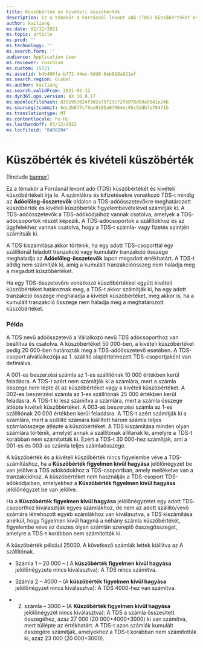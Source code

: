 ```yaml
---
title: Küszöbérték és kivételi küszöbérték
description: Ez a témakör a Forrásnál levont adó (TDS) küszöbértékét és kivételi küszöbértékeit írja le.
author: kailiang
ms.date: 02/12/2021
ms.topic: article
ms.prod: ''
ms.technology: ''
ms.search.form: ''
audience: Application User
ms.reviewer: roschlom
ms.custom: 15721
ms.assetid: b4b406fa-b772-44ec-8dd8-8eb818a921ef
ms.search.region: Global
ms.author: kailiang
ms.search.validFrom: 2021-02-12
ms.dyn365.ops.version: AX 10.0.17
ms.openlocfilehash: 8391953024f302e75f23c72f8078d59a5541e24b
ms.sourcegitcommit: 6dc2b877cf8ea9185a07964ec05c5ddb7a78471b
ms.translationtype: MT
ms.contentlocale: hu-HU
ms.lasthandoff: 03/12/2022
ms.locfileid: "8408204"
---
```

# <a name="threshold-limit-and-exception-threshold-limit"></a>Küszöbérték és kivételi küszöbérték

[!include [banner](../includes/banner.md)]

Ez a témakör a Forrásnál levont adó (TDS) küszöbértékét és kivételi küszöbértékeit írja le. A számlákra és kifizetésekre vonatkozó TDS-t mindig az **Adóelőleg-összetevők** oldalon a TDS-adóösszetevőkre meghatározott küszöbérték és kivételi küszöbérték figyelembevételével számítják ki. A TDS-adóösszetevők a TDS-adókódjaihoz vannak csatolva, amelyek a TDS-adócsoportok részét képezik. A TDS-adócsoportok a szállítókhoz és az ügyfelekhez vannak csatolva, hogy a TDS-t számla- vagy fizetés szintjén számítsák ki.

A TDS kiszámítása akkor történik, ha egy adott TDS-csoporttal egy szállítónál feladott tranzakció vagy kumulatív tranzakció összege meghaladja az **Adóelőleg-összetevők** lapon megadott értékhatárt. A TDS-t addig nem számítják ki, amíg a kumulált tranzakcióösszeg nem haladja meg a megadott küszöbértéket.

Ha egy TDS-összetevőre vonatkozó küszöbértékkel együtt kivételi küszöbértéket határoznak meg, a TDS-t akkor számítják ki, ha egy adott tranzakció összege meghaladja a kivételi küszöbértéket, még akkor is, ha a kumulált tranzakció összege nem haladja meg a meghatározott küszöbértéket.

### <a name="example"></a>Példa
A TDS nevű adóösszetevő a Vállalkozó nevű TDS adócsoporthoz van beállítva és csatolva. A küszöbértéket 50 000-ben, a kivételi küszöbértéket pedig 20 000-ben határozták meg a TDS-adóösszetevő esetében. A TDS-csoport alvállalkozója az 1. szállító alapértelmezett TDS-csoportjaként van definiálva.

A 001-es beszerzési számla az 1-es szállítónak 10 000 értékben kerül feladásra. A TDS-t azért nem számítják ki a számlára, mert a számla összege nem lépte át az küszöbértéket vagy a kivételi küszöbértéket. A 002-es beszerzési számla az 1-es szállítónak 25 000 értékben kerül feladásra. A TDS-t ki lesz számítva a számlára, mert a számla összege átlépte kivételi küszöbértéket. A 003-as beszerzési számla az 1-es szállítónak 20 000 értékben kerül feladásra. A TDS-t azért számítják ki a számlára, mert a szállító számára kiállított három számla teljes számlaösszege átlépte a küszöbértéket. A TDS kiszámítása minden olyan számlára történik, amelyet annak a szállítónak állítanak ki, amelyre a TDS-t korábban nem számították ki. Ezért a TDS-t 30 000-hez számítják, ami a 001-es és 003-as számla teljes számlaösszege.

A küszöbérték és a kivételi küszöbérték nincs figyelembe véve a TDS-számításhoz, ha a **Küszöbérték figyelmen kívül hagyása** jelölőnégyzet be van jelölve a TDS adókódokhoz a TDS-csoportban, amely mellékelve van a tranzakcióhoz. A küszöbértéket nem használják a TDS-csoport TDS-adókódjaiban, amelyekhez a **Küszöbérték figyelmen kívül hagyása** jelölőnégyzet be van jelölve.

Ha a **Küszöbérték figyelmen kívül hagyása** jelölőnégyzetet egy adott TDS-csoporthoz kiválasztják egyes számlákhoz, de nem az adott szállító/vevő számára létrehozott egyéb számlákhoz van kiválasztva, a TDS kiszámítása anélkül, hogy figyelmen kívül hagyná a néhány számla küszöbértékét, figyelembe véve az összes olyan számlán szereplő összegösszeget, amelyre a TDS-t korábban nem számították ki.

A küszöbérték például 25000. A következő számlák lettek kiállítva az A szállítónak.

- Számla 1 – 20 000 – ( A **küszöbérték figyelmen kívül hagyása** jelölőnégyzete nincs kiválasztva): A TDS nincs számítva.

- Számla 2 – 4000 – (A **küszöbérték figyelmen kívül hagyása** jelölőnégyzet nincs kiválasztva): A TDS 4000-hez van számítva.

- 2. számla – 3000 – (A **Küszöbérték figyelmen kívül hagyása** jelölőnégyzet nincs kiválasztva): A TDS a számla összesített összegéhez, azaz 27 000 (20 000+4000+3000) ki van számítva, mert túllépte az értékhatárt. A TDS-t azon számlák kumulált összegére számítják, amelyekhez a TDS-t korábban nem számították ki, azaz 23 000 (20 000+3000).
